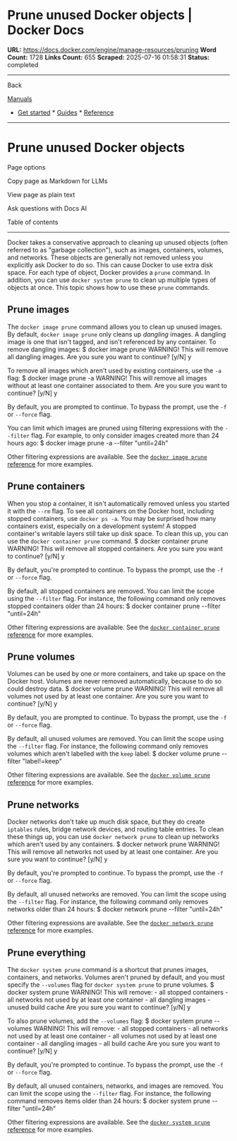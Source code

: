 # Prune unused Docker objects | Docker Docs

**URL:** https://docs.docker.com/engine/manage-resources/pruning
**Word Count:** 1728
**Links Count:** 655
**Scraped:** 2025-07-16 01:58:31
**Status:** completed

---

Back

[Manuals](https://docs.docker.com/manuals/)

  * [Get started](https://docs.docker.com/get-started/)   * [Guides](https://docs.docker.com/guides/)   * [Reference](https://docs.docker.com/reference/)

* * *

# Prune unused Docker objects

Page options

Copy page as Markdown for LLMs

View page as plain text

Ask questions with Docs AI

Table of contents

* * *

Docker takes a conservative approach to cleaning up unused objects \(often referred to as "garbage collection"\), such as images, containers, volumes, and networks. These objects are generally not removed unless you explicitly ask Docker to do so. This can cause Docker to use extra disk space. For each type of object, Docker provides a `prune` command. In addition, you can use `docker system prune` to clean up multiple types of objects at once. This topic shows how to use these `prune` commands.

## Prune images

The `docker image prune` command allows you to clean up unused images. By default, `docker image prune` only cleans up _dangling_ images. A dangling image is one that isn't tagged, and isn't referenced by any container. To remove dangling images:               $ docker image prune          WARNING! This will remove all dangling images.     Are you sure you want to continue? [y/N] y     

To remove all images which aren't used by existing containers, use the `-a` flag:               $ docker image prune -a          WARNING! This will remove all images without at least one container associated to them.     Are you sure you want to continue? [y/N] y     

By default, you are prompted to continue. To bypass the prompt, use the `-f` or `--force` flag.

You can limit which images are pruned using filtering expressions with the `--filter` flag. For example, to only consider images created more than 24 hours ago:               $ docker image prune -a --filter "until=24h"     

Other filtering expressions are available. See the [`docker image prune` reference](https://docs.docker.com/reference/cli/docker/image/prune/) for more examples.

## Prune containers

When you stop a container, it isn't automatically removed unless you started it with the `--rm` flag. To see all containers on the Docker host, including stopped containers, use `docker ps -a`. You may be surprised how many containers exist, especially on a development system\! A stopped container's writable layers still take up disk space. To clean this up, you can use the `docker container prune` command.               $ docker container prune          WARNING! This will remove all stopped containers.     Are you sure you want to continue? [y/N] y     

By default, you're prompted to continue. To bypass the prompt, use the `-f` or `--force` flag.

By default, all stopped containers are removed. You can limit the scope using the `--filter` flag. For instance, the following command only removes stopped containers older than 24 hours:               $ docker container prune --filter "until=24h"     

Other filtering expressions are available. See the [`docker container prune` reference](https://docs.docker.com/reference/cli/docker/container/prune/) for more examples.

## Prune volumes

Volumes can be used by one or more containers, and take up space on the Docker host. Volumes are never removed automatically, because to do so could destroy data.               $ docker volume prune          WARNING! This will remove all volumes not used by at least one container.     Are you sure you want to continue? [y/N] y     

By default, you are prompted to continue. To bypass the prompt, use the `-f` or `--force` flag.

By default, all unused volumes are removed. You can limit the scope using the `--filter` flag. For instance, the following command only removes volumes which aren't labelled with the `keep` label:               $ docker volume prune --filter "label!=keep"     

Other filtering expressions are available. See the [`docker volume prune` reference](https://docs.docker.com/reference/cli/docker/volume/prune/) for more examples.

## Prune networks

Docker networks don't take up much disk space, but they do create `iptables` rules, bridge network devices, and routing table entries. To clean these things up, you can use `docker network prune` to clean up networks which aren't used by any containers.               $ docker network prune          WARNING! This will remove all networks not used by at least one container.     Are you sure you want to continue? [y/N] y     

By default, you're prompted to continue. To bypass the prompt, use the `-f` or `--force` flag.

By default, all unused networks are removed. You can limit the scope using the `--filter` flag. For instance, the following command only removes networks older than 24 hours:               $ docker network prune --filter "until=24h"     

Other filtering expressions are available. See the [`docker network prune` reference](https://docs.docker.com/reference/cli/docker/network/prune/) for more examples.

## Prune everything

The `docker system prune` command is a shortcut that prunes images, containers, and networks. Volumes aren't pruned by default, and you must specify the `--volumes` flag for `docker system prune` to prune volumes.               $ docker system prune          WARNING! This will remove:             - all stopped containers             - all networks not used by at least one container             - all dangling images             - unused build cache          Are you sure you want to continue? [y/N] y     

To also prune volumes, add the `--volumes` flag:               $ docker system prune --volumes          WARNING! This will remove:             - all stopped containers             - all networks not used by at least one container             - all volumes not used by at least one container             - all dangling images             - all build cache          Are you sure you want to continue? [y/N] y     

By default, you're prompted to continue. To bypass the prompt, use the `-f` or `--force` flag.

By default, all unused containers, networks, and images are removed. You can limit the scope using the `--filter` flag. For instance, the following command removes items older than 24 hours:               $ docker system prune --filter "until=24h"     

Other filtering expressions are available. See the [`docker system prune` reference](https://docs.docker.com/reference/cli/docker/system/prune/) for more examples.